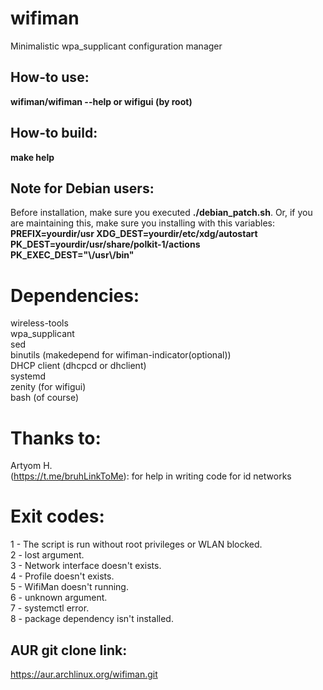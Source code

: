 # wifiman
Minimalistic wpa_supplicant configuration manager

## How-to use:

**wifiman/wifiman --help or wifigui (by root)**

## How-to build:

**make help**

## Note for Debian users:

Before installation, make sure you executed __./debian_patch.sh__. Or, if you are maintaining this, make sure you installing with this variables: \
**PREFIX=yourdir/usr XDG_DEST=yourdir/etc/xdg/autostart PK_DEST=yourdir/usr/share/polkit-1/actions PK_EXEC_DEST="\\/usr\\/bin"**

# Dependencies:

wireless-tools \
wpa_supplicant \
sed \
binutils (makedepend for wifiman-indicator(optional)) \
DHCP client (dhcpcd or dhclient) \
systemd \
zenity (for wifigui) \
bash (of course)

# Thanks to:
Artyom H. \
(https://t.me/bruhLinkToMe): for help in writing code for id networks

# Exit codes:
1 - The script is run without root privileges or WLAN blocked. \
2 - lost argument. \
3 - Network interface doesn't exists. \
4 - Profile doesn't exists. \
5 - WifiMan doesn't running. \
6 - unknown argument. \
7 - systemctl error. \
8 - package dependency isn't installed.

## AUR git clone link:

https://aur.archlinux.org/wifiman.git
